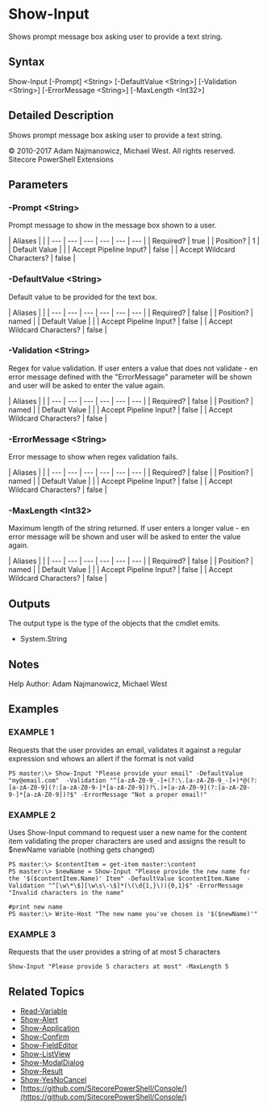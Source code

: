 # Show-Input

Shows prompt message box asking user to provide a text string.

## Syntax

Show-Input \[-Prompt\] &lt;String&gt; \[-DefaultValue &lt;String&gt;\] \[-Validation &lt;String&gt;\] \[-ErrorMessage &lt;String&gt;\] \[-MaxLength &lt;Int32&gt;\]

## Detailed Description

Shows prompt message box asking user to provide a text string.

© 2010-2017 Adam Najmanowicz, Michael West. All rights reserved. Sitecore PowerShell Extensions

## Parameters

### -Prompt  &lt;String&gt;

Prompt message to show in the message box shown to a user.

| Aliases |  |
| --- | --- | --- | --- | --- | --- |
| Required? | true |
| Position? | 1 |
| Default Value |  |
| Accept Pipeline Input? | false |
| Accept Wildcard Characters? | false |

### -DefaultValue  &lt;String&gt;

Default value to be provided for the text box.

| Aliases |  |
| --- | --- | --- | --- | --- | --- |
| Required? | false |
| Position? | named |
| Default Value |  |
| Accept Pipeline Input? | false |
| Accept Wildcard Characters? | false |

### -Validation  &lt;String&gt;

Regex for value validation. If user enters a value that does not validate - en error message defined with the "ErrorMessage" parameter will be shown and user will be asked to enter the value again.

| Aliases |  |
| --- | --- | --- | --- | --- | --- |
| Required? | false |
| Position? | named |
| Default Value |  |
| Accept Pipeline Input? | false |
| Accept Wildcard Characters? | false |

### -ErrorMessage  &lt;String&gt;

Error message to show when regex validation fails.

| Aliases |  |
| --- | --- | --- | --- | --- | --- |
| Required? | false |
| Position? | named |
| Default Value |  |
| Accept Pipeline Input? | false |
| Accept Wildcard Characters? | false |

### -MaxLength  &lt;Int32&gt;

Maximum length of the string returned. If user enters a longer value - en error message will be shown and user will be asked to enter the value again.

| Aliases |  |
| --- | --- | --- | --- | --- | --- |
| Required? | false |
| Position? | named |
| Default Value |  |
| Accept Pipeline Input? | false |
| Accept Wildcard Characters? | false |

## Outputs

The output type is the type of the objects that the cmdlet emits.

* System.String 

## Notes

Help Author: Adam Najmanowicz, Michael West

## Examples

### EXAMPLE 1

Requests that the user provides an email, validates it against a regular expression snd whows an allert if the format is not valid

```text
PS master:\> Show-Input "Please provide your email" -DefaultValue "my@email.com"  -Validation "^[a-zA-Z0-9_-]+(?:\.[a-zA-Z0-9_-]+)*@(?:[a-zA-Z0-9](?:[a-zA-Z0-9-]*[a-zA-Z0-9])?\.)+[a-zA-Z0-9](?:[a-zA-Z0-9-]*[a-zA-Z0-9])?$" -ErrorMessage "Not a proper email!"
```

### EXAMPLE 2

Uses Show-Input command to request user a new name for the content item validating the proper characters are used and assigns the result to $newName variable \(nothing gets changed\)

```text
PS master:\> $contentItem = get-item master:\content
PS master:\> $newName = Show-Input "Please provide the new name for the '$($contentItem.Name)' Item" -DefaultValue $contentItem.Name  -Validation "^[\w\*\$][\w\s\-\$]*(\(\d{1,}\)){0,1}$" -ErrorMessage "Invalid characters in the name"

#print new name
PS master:\> Write-Host "The new name you've chosen is '$($newName)'"
```

### EXAMPLE 3

Requests that the user provides a string of at most 5 characters

```text
Show-Input "Please provide 5 characters at most" -MaxLength 5
```

## Related Topics

* [Read-Variable](read-variable.md)
* [Show-Alert](show-alert.md)
* [Show-Application](show-application.md)
* [Show-Confirm](show-confirm.md)
* [Show-FieldEditor](show-fieldeditor.md)
* [Show-ListView](show-listview.md)
* [Show-ModalDialog](show-modaldialog.md)
* [Show-Result](show-result.md)
* [Show-YesNoCancel](show-yesnocancel.md)
* [https://github.com/SitecorePowerShell/Console/](https://github.com/SitecorePowerShell/Console/) 

